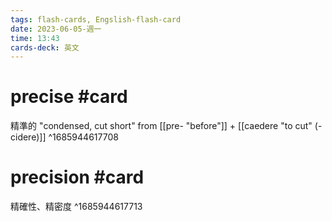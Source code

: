 ```yaml
---
tags: flash-cards, Engslish-flash-card
date: 2023-06-05-週一
time: 13:43
cards-deck: 英文
---
```


# precise #card 
精準的
"condensed, cut short"
from [[pre- "before"]] + [[caedere "to cut" (-cidere)]]
^1685944617708

# precision #card 
精確性、精密度
^1685944617713
